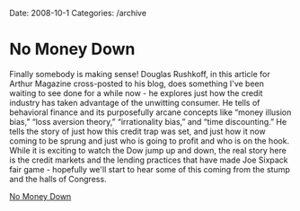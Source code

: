 Date: 2008-10-1
Categories: /archive

# No Money Down

Finally somebody is making sense!  Douglas Rushkoff, in this article for Arthur Magazine cross-posted to his blog, does something I've been waiting to see done for a while now - he explores just how the credit industry has taken advantage of the unwitting consumer.  He tells of behavioral finance and its purposefully arcane concepts like “money illusion bias,” “loss aversion theory,” “irrationality bias,” and “time discounting.”  He tells the story of just how this credit trap was set, and just how it now coming to be sprung and just who is going to profit and who is on the hook.  While it is exciting to watch the Dow jump up and down, the real story here is the credit markets and the lending practices that have made Joe Sixpack fair game - hopefully we'll start to hear some of this coming from the stump and the halls of Congress.

<a href="http://rushkoff.com/2008/09/30/no-money-down/">No Money Down</a>
